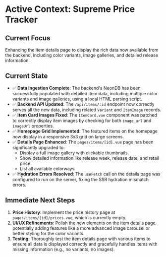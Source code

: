 # Active Context: Supreme Price Tracker

## Current Focus
Enhancing the item details page to display the rich data now available from the backend, including color variants, image galleries, and detailed release information.

## Current State
- ✅ **Data Ingestion Complete**: The backend's NeonDB has been successfully populated with detailed item data, including multiple color variants and image galleries, using a local HTML parsing script.
- ✅ **Backend API Updated**: The `/api/items/:id` endpoint now correctly serves all the new data, including related `Variant` and `ItemImage` records.
- ✅ **Item Card Images Fixed**: The `ItemCard.vue` component was patched to correctly display item images by checking for both `image_url` and `imageUrl` properties.
- ✅ **Homepage Grid Implemented**: The featured items on the homepage now display in a responsive 3x3 grid on large screens.
- ✅ **Details Page Enhanced**: The `pages/items/[id].vue` page has been significantly upgraded to:
    -   Display a full image gallery with clickable thumbnails.
    -   Show detailed information like release week, release date, and retail price.
    -   List all available colorways.
- ✅ **Hydration Errors Resolved**: The `useFetch` call on the details page was configured to run on the server, fixing the SSR hydration mismatch errors.

## Immediate Next Steps
1.  **Price History**: Implement the price history page at `pages/items/[id]/prices.vue`, which is currently empty.
2.  **UI/UX Refinements**: Polish the new elements on the item details page, potentially adding features like a more advanced image carousel or better styling for the color variants.
3.  **Testing**: Thoroughly test the item details page with various items to ensure all data is displayed correctly and gracefully handles items with missing information (e.g., no variants, no images). 